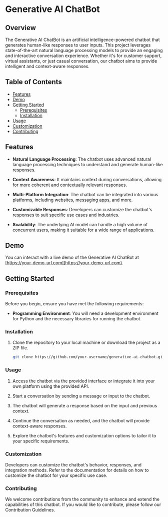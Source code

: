 # Generative AI ChatBot

## Overview

The Generative AI ChatBot is an artificial intelligence-powered chatbot that generates human-like responses to user inputs. This project leverages state-of-the-art natural language processing models to provide an engaging and interactive conversation experience. Whether it's for customer support, virtual assistants, or just casual conversation, our chatbot aims to provide intelligent and context-aware responses.

## Table of Contents

- [Features](#features)
- [Demo](#demo)
- [Getting Started](#getting-started)
  - [Prerequisites](#prerequisites)
  - [Installation](#installation)
- [Usage](#usage)
- [Customization](#customization)
- [Contributing](#contributing)

## Features

- **Natural Language Processing**: The chatbot uses advanced natural language processing techniques to understand and generate human-like responses.

- **Context Awareness**: It maintains context during conversations, allowing for more coherent and contextually relevant responses.

- **Multi-Platform Integration**: The chatbot can be integrated into various platforms, including websites, messaging apps, and more.

- **Customizable Responses**: Developers can customize the chatbot's responses to suit specific use cases and industries.

- **Scalability**: The underlying AI model can handle a high volume of concurrent users, making it suitable for a wide range of applications.

## Demo

You can interact with a live demo of the Generative AI ChatBot at [https://your-demo-url.com](https://your-demo-url.com).

## Getting Started

### Prerequisites

Before you begin, ensure you have met the following requirements:

- **Programming Environment**: You will need a development environment for Python and the necessary libraries for running the chatbot.

### Installation

1. Clone the repository to your local machine or download the project as a ZIP file.

   ```bash
   git clone https://github.com/your-username/generative-ai-chatbot.git
   
### Usage

1. Access the chatbot via the provided interface or integrate it into your own platform using the provided API.

2. Start a conversation by sending a message or input to the chatbot.

3. The chatbot will generate a response based on the input and previous context.

4. Continue the conversation as needed, and the chatbot will provide context-aware responses.

5. Explore the chatbot's features and customization options to tailor it to your specific requirements.

### Customization

Developers can customize the chatbot's behavior, responses, and integration methods. Refer to the documentation for details on how to customize the chatbot for your specific use case.

### Contributing

We welcome contributions from the community to enhance and extend the capabilities of this chatbot. If you would like to contribute, please follow our Contribution Guidelines.

